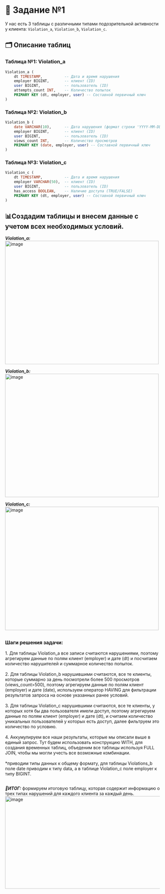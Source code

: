 # 📝 Задание №1

У нас есть 3 таблицы с различными типами подозрительной активности у клиента: `Violation_a`, `Violation_b`, `Violation_c`.

## 🗂 Описание таблиц

### Таблица №1: Violation_a
```sql
Violation_a (
    dt TIMESTAMP,          -- Дата и время нарушения
    employer BIGINT,       -- клиент (ID)
    user BIGINT,           -- пользователь (ID)
    attempts_count INT,    -- Количество попыток
    PRIMARY KEY (dt, employer, user) -- Составной первичный ключ
)
```

### Таблица №2: Violation_b
```sql
Violation_b (
    date VARCHAR(10),      -- Дата нарушения (формат строки 'YYYY-MM-DD')
    employer BIGINT,       -- клиент (ID)
    user BIGINT,           -- пользователь (ID)
    views_count INT,       -- Количество просмотров
    PRIMARY KEY (date, employer, user) -- Составной первичный ключ
)
```

### Таблица №3: Violation_c
```sql
Violation_c (
    dt TIMESTAMP,          -- Дата и время нарушения
    employer VARCHAR(50),  -- клиент (ID)
    user BIGINT,           -- пользователь (ID)
    has_access BOOLEAN,    -- Наличие доступа (TRUE/FALSE)
    PRIMARY KEY (dt, employer, user) -- Составной первичный ключ
)
```

## 📊Создадим таблицы и внесем данные с учетом всех необходимых условий. 

***Violation_a:***<br/>
<img src="https://github.com/user-attachments/assets/8b5ce841-ca9d-438a-9ec6-080955036062" alt="image" width="500" height="400">

***Violation_b:***<br/>
<img src="https://github.com/user-attachments/assets/85a8fc5a-3759-4295-81c8-efef5e7703c9" alt="image" width="500" height="400">

***Violation_c:***<br/>
<img src="https://github.com/user-attachments/assets/b7d57e71-9cdb-4f2f-a77d-233edd57d8fe" alt="image" width="500" height="400">

##

<h3> Шаги решения задачи: </h3>
1. Для таблицы Violation_a все записи считаются нарушениями, поэтому агрегируем данные по полям клиент (employer) и дате (dt) и посчитаем количество нарушителей и суммарное количество попыток. <br/>
<br/>
2. Для таблицы Violation_b нарушившими считаются, все те клиенты, которые суммарно за день посмотрели более 500 просмотров (views_count>500), поэтому агрегируем данные по полям клиент (employer) и дате (date), используем оператор HAVING для фильтрации результатов запроса на основе указанных ранее условий. <br/>
<br/>
3. Для таблицы Violation_с нарушившими считаются, все те клиенты, у которых хотя бы два пользователя имели доступ, поэтому агрегируем данные по полям клиент (employer) и дате (dt), и считаем количество уникальных пользователей у которых есть доступ, далее фильтруем это количество по условию.<br/>
<br/>
4. Аккумулируем все наши результаты, которые мы описали выше в единый запрос. Тут будем использовать конструкцию WITH, для создания временных таблиц, объеденим все таблицы используя FULL JOIN, чтобы мы могли учесть все возможные комбинации.<br/>
<br/>
*приводим типы данных к общему формату, для таблицы Violations_b поле date приводим к типу data, а в таблице Violation_с поле employer к типу BIGINT.<br/> 

##

***📌ИТОГ:*** формируем итоговую таблицу, которая содержит информацию о трех типах нарушений для каждого клиента за каждый день.
<img src="https://github.com/user-attachments/assets/3008edb3-3683-4a4d-aa03-9c9e26c45d8b" alt="image" width="1000" height="300">




